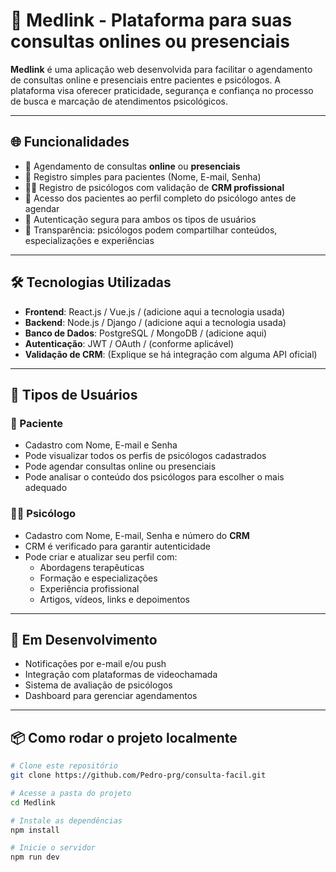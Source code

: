 # 🧠 Medlink - Plataforma para suas consultas onlines ou presenciais

**Medlink** é uma aplicação web desenvolvida para facilitar o agendamento de consultas online e presenciais entre pacientes e psicólogos. A plataforma visa oferecer praticidade, segurança e confiança no processo de busca e marcação de atendimentos psicológicos.

---

## 🌐 Funcionalidades

- 📅 Agendamento de consultas **online** ou **presenciais**
- 👤 Registro simples para pacientes (Nome, E-mail, Senha)
- 🧑‍⚕️ Registro de psicólogos com validação de **CRM profissional**
- 🔎 Acesso dos pacientes ao perfil completo do psicólogo antes de agendar
- 🔐 Autenticação segura para ambos os tipos de usuários
- 💬 Transparência: psicólogos podem compartilhar conteúdos, especializações e experiências

---

## 🛠️ Tecnologias Utilizadas

- **Frontend**: React.js / Vue.js / (adicione aqui a tecnologia usada)
- **Backend**: Node.js / Django / (adicione aqui a tecnologia usada)
- **Banco de Dados**: PostgreSQL / MongoDB / (adicione aqui)
- **Autenticação**: JWT / OAuth / (conforme aplicável)
- **Validação de CRM**: (Explique se há integração com alguma API oficial)

---

## 👥 Tipos de Usuários

### 🧑 Paciente
- Cadastro com Nome, E-mail e Senha
- Pode visualizar todos os perfis de psicólogos cadastrados
- Pode agendar consultas online ou presenciais
- Pode analisar o conteúdo dos psicólogos para escolher o mais adequado

### 🧑‍⚕️ Psicólogo
- Cadastro com Nome, E-mail, Senha e número do **CRM**
- CRM é verificado para garantir autenticidade
- Pode criar e atualizar seu perfil com:
  - Abordagens terapêuticas
  - Formação e especializações
  - Experiência profissional
  - Artigos, vídeos, links e depoimentos

---

## 🚧 Em Desenvolvimento

- Notificações por e-mail e/ou push
- Integração com plataformas de videochamada
- Sistema de avaliação de psicólogos
- Dashboard para gerenciar agendamentos

---

## 📦 Como rodar o projeto localmente

```bash
# Clone este repositório
git clone https://github.com/Pedro-prg/consulta-facil.git

# Acesse a pasta do projeto
cd Medlink

# Instale as dependências
npm install

# Inicie o servidor
npm run dev
